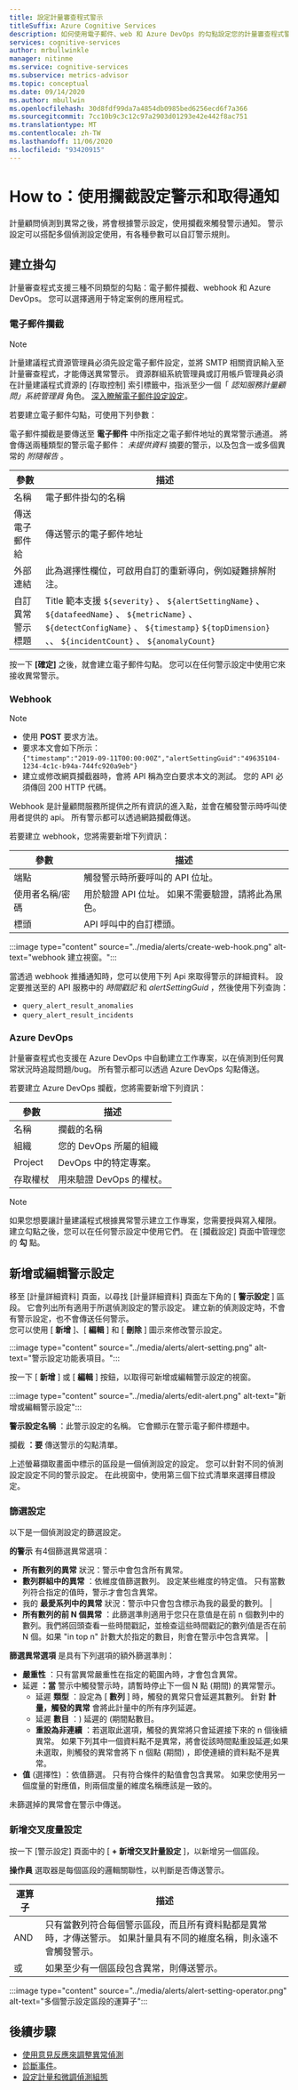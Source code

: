 ```yaml
---
title: 設定計量審查程式警示
titleSuffix: Azure Cognitive Services
description: 如何使用電子郵件、web 和 Azure DevOps 的勾點設定您的計量審查程式警示。
services: cognitive-services
author: mrbullwinkle
manager: nitinme
ms.service: cognitive-services
ms.subservice: metrics-advisor
ms.topic: conceptual
ms.date: 09/14/2020
ms.author: mbullwin
ms.openlocfilehash: 30d8fdf99da7a4854db0985bed6256ecd6f7a366
ms.sourcegitcommit: 7cc10b9c3c12c97a2903d01293e42e442f8ac751
ms.translationtype: MT
ms.contentlocale: zh-TW
ms.lasthandoff: 11/06/2020
ms.locfileid: "93420915"
---
```

# <a name="how-to-configure-alerts-and-get-notifications-using-a-hook"></a>How to：使用攔截設定警示和取得通知

計量顧問偵測到異常之後，將會根據警示設定，使用攔截來觸發警示通知。 警示設定可以搭配多個偵測設定使用，有各種參數可以自訂警示規則。

## <a name="create-a-hook"></a>建立掛勾

計量審查程式支援三種不同類型的勾點：電子郵件攔截、webhook 和 Azure DevOps。 您可以選擇適用于特定案例的應用程式。       

### <a name="email-hook"></a>電子郵件攔截

> [!Note]
> 計量建議程式資源管理員必須先設定電子郵件設定，並將 SMTP 相關資訊輸入至計量審查程式，才能傳送異常警示。 資源群組系統管理員或訂用帳戶管理員必須在計量建議程式資源的 [存取控制] 索引標籤中，指派至少一個「 *認知服務計量顧問」系統管理員* 角色。 [深入瞭解電子郵件設定設定](../faq.md#how-to-set-up-email-settings-and-enable-alerting-by-email)。

若要建立電子郵件勾點，可使用下列參數： 

電子郵件攔截是要傳送至 **電子郵件** 中所指定之電子郵件地址的異常警示通道。 將會傳送兩種類型的警示電子郵件： *未提供資料* 摘要的警示，以及包含一或多個異常的 *附隨報告* 。 

|參數 |描述  |
|---------|---------|
| 名稱 | 電子郵件掛勾的名稱 |
| 傳送電子郵件給| 傳送警示的電子郵件地址|
| 外部連結 | 此為選擇性欄位，可啟用自訂的重新導向，例如疑難排解附注。 |
| 自訂異常警示標題 | Title 範本支援 `${severity}` 、 `${alertSettingName}` 、 `${datafeedName}` 、 `${metricName}` 、 `${detectConfigName}` 、 `${timestamp}` `${topDimension}` 、、 `${incidentCount}` 、 `${anomalyCount}`

按一下 **[確定]** 之後，就會建立電子郵件勾點。 您可以在任何警示設定中使用它來接收異常警示。 

### <a name="web-hook"></a>Webhook

> [!Note]
> * 使用 **POST** 要求方法。
> * 要求本文會如下所示：  
    `{"timestamp":"2019-09-11T00:00:00Z","alertSettingGuid":"49635104-1234-4c1c-b94a-744fc920a9eb"}`
> * 建立或修改網頁攔截器時，會將 API 稱為空白要求本文的測試。 您的 API 必須傳回 200 HTTP 代碼。

Webhook 是計量顧問服務所提供之所有資訊的進入點，並會在觸發警示時呼叫使用者提供的 api。 所有警示都可以透過網路攔截傳送。

若要建立 webhook，您將需要新增下列資訊：

|參數 |描述  |
|---------|---------|
|端點     | 觸發警示時所要呼叫的 API 位址。        |
|使用者名稱/密碼 | 用於驗證 API 位址。 如果不需要驗證，請將此為黑色。         |
|標頭     | API 呼叫中的自訂標頭。        |

:::image type="content" source="../media/alerts/create-web-hook.png" alt-text="webhook 建立視窗。":::

當透過 webhook 推播通知時，您可以使用下列 Api 來取得警示的詳細資料。 設定要推送至的 API 服務中的 *時間戳記* 和 *alertSettingGuid* ，然後使用下列查詢： 
- `query_alert_result_anomalies`
- `query_alert_result_incidents`

### <a name="azure-devops"></a>Azure DevOps

計量審查程式也支援在 Azure DevOps 中自動建立工作專案，以在偵測到任何異常狀況時追蹤問題/bug。 所有警示都可以透過 Azure DevOps 勾點傳送。

若要建立 Azure DevOps 攔截，您將需要新增下列資訊：

|參數 |描述  |
|---------|---------|
| 名稱 | 攔截的名稱 |
| 組織 | 您的 DevOps 所屬的組織 |
| Project | DevOps 中的特定專案。 |
| 存取權杖 |  用來驗證 DevOps 的權杖。 | 

> [!Note]
> 如果您想要讓計量建議程式根據異常警示建立工作專案，您需要授與寫入權限。 建立勾點之後，您可以在任何警示設定中使用它們。 在 [攔截設定] 頁面中管理您的 **勾** 點。

## <a name="add-or-edit-alert-settings"></a>新增或編輯警示設定

移至 [計量詳細資料] 頁面，以尋找 [計量詳細資料] 頁面左下角的 [ **警示設定** ] 區段。 它會列出所有適用于所選偵測設定的警示設定。 建立新的偵測設定時，不會有警示設定，也不會傳送任何警示。  
您可以使用 [ **新增** ]、[ **編輯** ] 和 [ **刪除** ] 圖示來修改警示設定。

:::image type="content" source="../media/alerts/alert-setting.png" alt-text="警示設定功能表項目。":::

按一下 [ **新增** ] 或 [ **編輯** ] 按鈕，以取得可新增或編輯警示設定的視窗。

:::image type="content" source="../media/alerts/edit-alert.png" alt-text="新增或編輯警示設定":::

**警示設定名稱** ：此警示設定的名稱。 它會顯示在警示電子郵件標題中。

攔截 **：要** 傳送警示的勾點清單。

上述螢幕擷取畫面中標示的區段是一個偵測設定的設定。 您可以針對不同的偵測設定設定不同的警示設定。 在此視窗中，使用第三個下拉式清單來選擇目標設定。 

### <a name="filter-settings"></a>篩選設定 

以下是一個偵測設定的篩選設定。

**的警示** 有4個篩選異常選項：

* **所有數列的異常** 狀況：警示中會包含所有異常。         
* **數列群組中的異常** ：依維度值篩選數列。 設定某些維度的特定值。 只有當數列符合指定的值時，警示才會包含異常。       
* 我的 **最愛系列中的異常** 狀況：警示中只會包含標示為我的最愛的數列。        |
* **所有數列的前 N 個異常** ：此篩選準則適用于您只在意值是在前 n 個數列中的數列。我們將回頭查看一些時間戳記，並檢查這些時間戳記的數列值是否在前 N 個。如果 "in top n" 計數大於指定的數目，則會在警示中包含異常。        |

**篩選異常選項** 是具有下列選項的額外篩選準則：

- **嚴重性** ：只有當異常嚴重性在指定的範圍內時，才會包含異常。
- 延遲 **：當** 警示中觸發警示時，請暫時停止下一個 N 點 (期間) 的異常警示。
    - 延遲 **類型** ：設定為 [ **數列** ] 時，觸發的異常只會延遲其數列。 針對 **計量，觸發的異常** 會將此計量中的所有序列延遲。
    - 延遲 **數目** ：) 延遲的 (期間點數目。
    - **重設為非連續** ：若選取此選項，觸發的異常將只會延遲接下來的 n 個後續異常。 如果下列其中一個資料點不是異常，將會從該時間點重設延遲;如果未選取，則觸發的異常會將下 n 個點 (期間) ，即使連續的資料點不是異常。
- **值** (選擇性) ：依值篩選。 只有符合條件的點值會包含異常。 如果您使用另一個度量的對應值，則兩個度量的維度名稱應該是一致的。

未篩選掉的異常會在警示中傳送。

### <a name="add-cross-metric-settings"></a>新增交叉度量設定

按一下 [警示設定] 頁面中的 [ **+ 新增交叉計量設定** ]，以新增另一個區段。

**操作員** 選取器是每個區段的邏輯關聯性，以判斷是否傳送警示。


|運算子  |描述  |
|---------|---------|
|AND     | 只有當數列符合每個警示區段，而且所有資料點都是異常時，才傳送警示。 如果計量具有不同的維度名稱，則永遠不會觸發警示。         |
|或     | 如果至少有一個區段包含異常，則傳送警示。         |

:::image type="content" source="../media/alerts/alert-setting-operator.png" alt-text="多個警示設定區段的運算子":::

## <a name="next-steps"></a>後續步驟

- [使用意見反應來調整異常偵測](anomaly-feedback.md)
- [診斷事件](diagnose-incident.md)。
- [設定計量和微調偵測組態](configure-metrics.md)